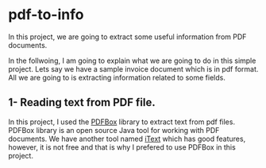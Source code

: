 # pdf-to-info

In this project, we are going to extract some useful information from PDF documents.

In the follwoing, I am going to explain what we are going to do in this simple project. Lets say we have a sample invoice document which is in pdf format. All we are going to is extracting information related to some fields.

## 1- Reading text from PDF file. 
In this project, I used the [PDFBox](https://pdfbox.apache.org/index.html) library to extract text from pdf files. PDFBox library is an open source Java tool for working with PDF documents. We have another tool named [iText](http://itextpdf.com/) which has good features, however, it is not free and that is why I prefered to use PDFBox in this project. 
